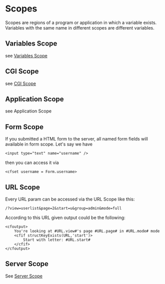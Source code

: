 # Scopes

Scopes are regions of a program or application in which a variable exists. Variables with the same name in different scopes are different variables.

## Variables Scope

see [Variables Scope](/variables-scope)

## CGI Scope

see [CGI Scope](/cgi-scope)

## Application Scope

see Application Scope

## Form Scope

If you submitted a HTML form to the server, all named form fields will available in form scope. Let's say we have

    <input type="text" name="username" />

then you can access it via

    <cfset username = Form.username>

## URL Scope

Every URL param can be accessed via the URL Scope like this:

    /?view=userlist&page=2&start=u&group=admin&mode=full

According to this URL given output could be the following:

    <cfoutput>
        You're looking at #URL.view#'s page #URL.page# in #URL.mode# mode
        <cfif structKeyExists(URL,'start')>
            Start with letter: #URL.start#
        </cfif>
    </cfoutput>

## Server Scope

See [Server Scope](/server-scope)
